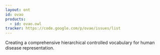 ```yaml
---
layout: ont
id: ovao
products: 
  - id: ovao.owl
tracker: https://code.google.com/p/ovae/issues/list
---
```


Creating a comprehensive hierarchical controlled vocabulary for human disease representation.